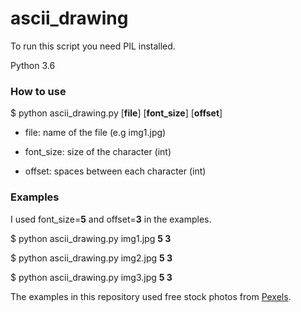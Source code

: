 # ascii_drawing

To run this script you need PIL installed.

Python 3.6

### How to use

$ python ascii_drawing.py [**file**] [**font_size**] [**offset**]

- file: name of the file (e.g img1.jpg)

- font_size: size of the character (int)

- offset: spaces between each character (int)


### Examples

I used font_size=**5** and offset=**3** in the examples.

$ python ascii_drawing.py img1.jpg **5 3**

$ python ascii_drawing.py img2.jpg **5 3**

$ python ascii_drawing.py img3.jpg **5 3**

The examples in this repository used free stock photos from [Pexels](https://www.pexels.com/search/portrait/).
